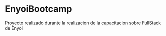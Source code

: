 # EnyoiBootcamp

Proyecto realizado durante la realizacion de la capacitacion sobre FullStack de Enyoi